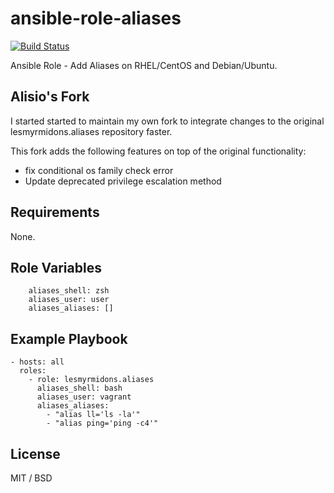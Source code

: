 ansible-role-aliases
====================

[![Build
Status](https://travis-ci.org/alisio/ansible-role-aliases.svg?branch=master)](https://travis-ci.org/alisio/ansible-role-aliases)

Ansible Role - Add Aliases on RHEL/CentOS and Debian/Ubuntu.

## Alisio's Fork

I started started to maintain my own fork to integrate changes to the original lesmyrmidons.aliases repository faster.

This fork adds the following features on top of the original functionality:

* fix conditional os family check error
* Update deprecated privilege escalation method

## Requirements

None.

## Role Variables

		aliases_shell: zsh
		aliases_user: user
		aliases_aliases: []

## Example Playbook

    - hosts: all
      roles:
        - role: lesmyrmidons.aliases
          aliases_shell: bash
          aliases_user: vagrant
          aliases_aliases:
            - "alias ll='ls -la'"
            - "alias ping='ping -c4'"

## License

MIT / BSD
